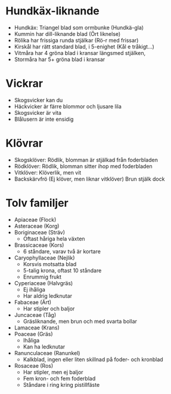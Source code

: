 # Hundkäx-liknande
- Hundkäx: Triangel blad som ormbunke (Hundkä-gla)
- Kummin har dill-liknande blad (Ört liknelse)
- Rölika har frissiga runda stjälkar (Rö-r med frissar)
- Kirskål har rätt standard blad, i 5-enighet (Kål e tråkigt...)
- Vitmåra har 4 gröna blad i kransar längsmed stjälken,
- Stormåra har 5+ gröna blad i kransar
# Vickrar
- Skogsvicker kan du
- Häckvicker är färre blommor och ljusare lila
- Skogsvicker är vita
- Blålusern är inte ensidig

# Klövrar
- Skogsklöver: Rödlik, blomman är stjälkad från foderbladen
- Rödklöver: Rödlik, blomman sitter ihop med foderbladen
- Vitklöver: Klöverlik, men vit
- Backskärvfrö (Ej klöver, men liknar vitklöver) Brun stjälk dock

# Tolv familjer
- Apiaceae (Flock)
- Asteraceae (Korg)
- Boriginaceae (Sträv)
	- Oftast håriga hela växten
- Brassicaceae (Kors)
	- 6 ståndare, varav två är kortare
- Caryophyllaceae (Nejlik)
	- Korsvis motsatta blad
	- 5-talig krona, oftast 10 ståndare
	- Enrummig frukt
- Cyperiaceae (Halvgräs)
	- Ej ihåliga
	- Har aldrig ledknutar
- Fabaceae (Ärt)
	- Har stipler och baljor
- Juncaceae (Tåg)
	- Gräsliknande, men brun och med svarta bollar
- Lamaceae (Krans)
- Poaceae (Gräs)
	- Ihåliga
	- Kan ha ledknutar
- Ranunculaceae (Ranunkel)
	- Kalkblad, ingen eller liten skillnad på foder- och kronblad
- Rosaceae (Ros)
	- Har stipler, men ej baljor
	- Fem kron- och fem foderblad
	- Ståndare i ring kring pistillfäste
